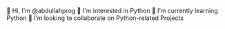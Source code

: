 👋 Hi, I'm @abdullahprog 
👀 I'm interested in Python 
🌱 I’m currently learning Python 
💞️ I’m looking to collaborate on Python-related Projects 

<!---
abdullahprog/abdullahprog is a ✨ special ✨ repository because its `README.md` (this file) appears on your GitHub profile.
You can click the Preview link to take a look at your changes.
--->

